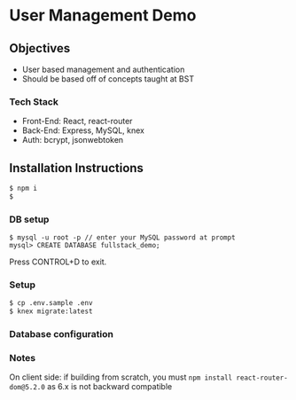 # User Management Demo

## Objectives

- User based management and authentication
- Should be based off of concepts taught at BST

### Tech Stack

- Front-End: React, react-router
- Back-End: Express, MySQL, knex
- Auth: bcrypt, jsonwebtoken

## Installation Instructions

```bash
$ npm i
$
```

### DB setup

```
$ mysql -u root -p // enter your MySQL password at prompt
mysql> CREATE DATABASE fullstack_demo;
```

Press CONTROL+D to exit.

### Setup

```bash
$ cp .env.sample .env
$ knex migrate:latest
```

### Database configuration

### Notes

On client side: if building from scratch, you must `npm install react-router-dom@5.2.0` as 6.x is not backward compatible
